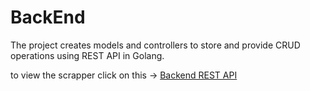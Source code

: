 # BackEnd

The project creates models and controllers to store and provide CRUD operations using REST API in Golang.

to view the scrapper click on this -> [Backend REST API](https://github.com/AnimeTrackerr/Anime-Scrapper)
